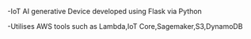 -IoT AI generative Device developed using Flask via Python

-Utilises AWS tools such as Lambda,IoT Core,Sagemaker,S3,DynamoDB 
